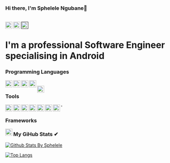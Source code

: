 ### Hi there, I'm Sphelele Ngubane👋
<br/>
<a href="https://www.linkedin.com/in/sphelele-ngubane-3b2a84123/">
    <img align="left" alt="Linkedin" width="22px" src="https://cdn.jsdelivr.net/npm/simple-icons@v3/icons/linkedin.svg"/>
</a>

<a href="https://www.instagram.com/sphelele_micah_ngubane/">
    <img align="left" alt="Instagram" width="22px" src="https://cdn.jsdelivr.net/npm/simple-icons@v3/icons/instagram.svg"/>
</a>

<a href="">
    <img align="left" alt="Gmail" width="22px" src="https://cdn.jsdelivr.net/npm/simple-icons@v3/icons/gmail.svg"/>
</a><br/>

# I'm a professional Software Engineer specialising in Android
 
 ### Programming Languages
 <img align="left" alt="Java" width="22px" src="https://cdn.jsdelivr.net/npm/simple-icons@v3/icons/java.svg"/>
 <img align="left" alt="Kotlin" width="22px" src="https://cdn.jsdelivr.net/npm/simple-icons@v3/icons/kotlin.svg"/>
 <img align="left" alt="JavaScript" width="22px" src="https://cdn.jsdelivr.net/npm/simple-icons@v3/icons/javascript.svg"/>
 <img align="left" alt="SQL" width="22px" src="https://cdn.jsdelivr.net/npm/simple-icons@v3/icons/mysql.svg"/></br/>
 <img align="left" alt="MonogDB" width="22px" src="https://cdn.jsdelivr.net/npm/simple-icons@v3/icons/mongodb.svg"/>
 
  ### Tools
  <img align="left" alt="AndroidStudio" width="22px" src="https://cdn.jsdelivr.net/npm/simple-icons@v3/icons/androidstudio.svg"/>
  <img align="left" alt="Jira" width="22px" src="https://cdn.jsdelivr.net/npm/simple-icons@v3/icons/jira.svg"/>
  <img align="left" alt="NodeJS" width="22px" src="https://cdn.jsdelivr.net/npm/simple-icons@v3/icons/node-dot-js.svg"/>'
  <img align="left" alt="NPM" width="22px" src="https://cdn.jsdelivr.net/npm/simple-icons@v3/icons/npm.svg"/>
  <img align="left" alt="Gradle" width="22px" src="https://cdn.jsdelivr.net/npm/simple-icons@v3/icons/gradle.svg"/>
  <img align="left" alt="Firebase" width="22px" src="https://cdn.jsdelivr.net/npm/simple-icons@v3/icons/firebase.svg"/>
  <img align="left" alt="Git" width="22px" src="https://cdn.jsdelivr.net/npm/simple-icons@v3/icons/git.svg"/>
  
  ### Frameworks
  <img align="left" alt="Angular" width="22px" src="https://cdn.jsdelivr.net/npm/simple-icons@v3/icons/angular.svg"/>
  
 ### My GiHub Stats ✔
 [![Github Stats By Sphelele](https://github-readme-stats.vercel.app/api?username=MicahSphelele&show_icons=true&theme=vue-dark)](https://github.com/anuraghazra/github-readme-stats)
 
[![Top Langs](https://github-readme-stats.vercel.app/api/top-langs/?username=MicahSphelele&show_icons=true&theme=vue-dark&hide=php,html,css)](https://github.com/anuraghazra/github-readme-stats)

<!--
**MicahSphelele/MicahSphelele** is a ✨ _special_ ✨ repository because its `README.md` (this file) appears on your GitHub profile.

Here are some ideas to get you started:

- 🔭 I’m currently working on ...
- 🌱 I’m currently learning ...
- 👯 I’m looking to collaborate on ...
- 🤔 I’m looking for help with ...
- 💬 Ask me about ...
- 📫 How to reach me: ...
- 😄 Pronouns: ...
- ⚡ Fun fact: ...
✔ Updated README
-->
